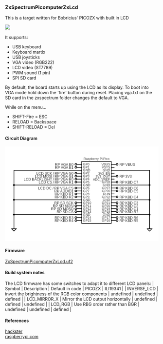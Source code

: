 ### ZxSpectrumPicomputerZxLcd
This is a target written for Bobricius' PICOZX with built in LCD 

<img src="picozxlcd.png" width="300"/>

It supports:
* USB keyboard
* Keyboard martix
* USB joysticks
* VGA video (RGB222)
* LCD video (ST7789)
* PWM sound (1 pin)
* SPI SD card

By default, the board starts up using the LCD as its display.
To boot into VGA mode hold down the 'fire' button during reset.
Placing vga.txt on the SD card in the zxspectrum folder changes the default to VGA.


While on the menu...
* SHIFT-Fire = ESC
* RELOAD = Backspace
* SHIFT-RELOAD = Del

#### Circuit Diagram
![image](ZxSpectrumPicomputerZxLcd.png)

#### Firmware
[ZxSpectrumPicomputerZxLcd.uf2](/uf2/ZxSpectrumPicomputerZxLcd.uf2)

#### Build system notes
The LCD firmware has some switches to adapt it to different LCD panels:
| Symbol | Description | Default in code | PICOZX | ILI19341 |
| INVERSE_LCD | invert the brightness of the RGB color components | undefined | undefined | defined |
| LCD_MIRROR_X | Mirror the LCD output horizontally | undefined | defined | undefined |
| LCD_RGB | Use RBG order rather than BGR | undefined | undefined |  defined |


#### References
[hackster](https://www.hackster.io/news/peter-bobricius-misenko-s-picozx-lcd-is-the-handheld-sinclair-zx-spectrum-the-1980s-never-got-24c00f395b9d)<br/>
[raspberrypi.com](https://www.raspberrypi.com/news/build-your-own-handheld-zx-spectrum-with-raspberry-pi-pico/)


